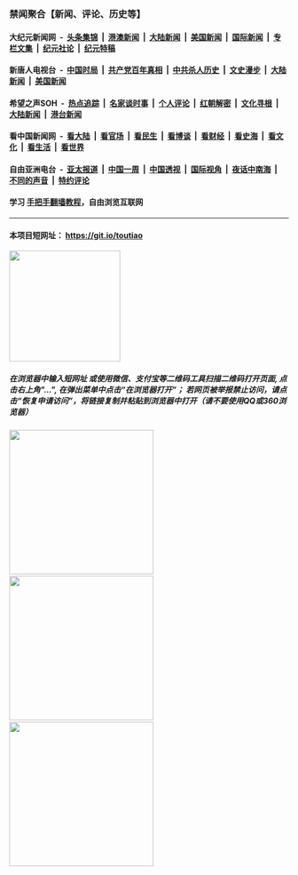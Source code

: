 ### 禁闻聚合【新闻、评论、历史等】

#### 大纪元新闻网 &nbsp;-&nbsp; [头条集锦](indexes/E头条集锦.md?t=03052331) &nbsp;|&nbsp; [港澳新闻](indexes/E港澳新闻.md?t=03052331)  &nbsp;|&nbsp; [大陆新闻](indexes/E大陆新闻.md?t=03052331) &nbsp;|&nbsp; [美国新闻](indexes/E美国新闻.md?t=03052331) &nbsp;|&nbsp; [国际新闻](indexes/E国际新闻.md?t=03052331) &nbsp;|&nbsp; [专栏文集](indexes/E专栏文集.md?t=03052331) &nbsp;|&nbsp; [纪元社论](indexes/E纪元社论.md?t=03052331) &nbsp;|&nbsp; [纪元特稿](indexes/E纪元特稿.md?t=03052331) 

#### 新唐人电视台 &nbsp;-&nbsp; [中国时局](indexes/N中国时局.md?t=03052331) &nbsp;|&nbsp; [共产党百年真相](indexes/N共产党百年真相.md?t=03052331) &nbsp;|&nbsp; [中共杀人历史](indexes/N中共杀人历史.md?t=03052331) &nbsp;|&nbsp; [文史漫步](indexes/N文史漫步.md?t=03052331) &nbsp;|&nbsp; [大陆新闻](indexes/N大陆新闻.md?t=03052331) &nbsp;|&nbsp; [美国新闻](indexes/N美国新闻.md?t=03052331)

#### 希望之声SOH &nbsp;-&nbsp; [热点追踪](indexes/H热点追踪.md?t=03052331) &nbsp;|&nbsp; [名家谈时事](indexes/H名家谈时事.md?t=03052331) &nbsp;|&nbsp; [个人评论](indexes/H个人评论.md?t=03052331)  &nbsp;|&nbsp; [红朝解密](indexes/H红朝解密.md?t=03052331) &nbsp;|&nbsp; [文化寻根](indexes/H文化寻根.md?t=03052331) &nbsp;|&nbsp; [大陆新闻](indexes/H大陆新闻.md?t=03052331) &nbsp;|&nbsp; [港台新闻](indexes/H港台新闻.md?t=03052331)

#### 看中国新闻网 &nbsp;-&nbsp; [看大陆](indexes/S看大陆.md?t=03052331) &nbsp;|&nbsp; [看官场](indexes/S看官场.md?t=03052331) &nbsp;|&nbsp; [看民生](indexes/S看民生.md?t=03052331)  &nbsp;|&nbsp; [看博谈](indexes/S看博谈.md?t=03052331) &nbsp;|&nbsp; [看财经](indexes/S看财经.md?t=03052331) &nbsp;|&nbsp; [看史海](indexes/S看史海.md?t=03052331) &nbsp;|&nbsp; [看文化](indexes/S看文化.md?t=03052331) &nbsp;|&nbsp; [看生活](indexes/S看生活.md?t=03052331) &nbsp;|&nbsp; [看世界](indexes/S看世界.md?t=03052331)

#### 自由亚洲电台 &nbsp;-&nbsp; [亚太报道](indexes/R亚太报道.md?t=03052331) &nbsp;|&nbsp; [中国一周](indexes/R中国一周.md?t=03052331) &nbsp;|&nbsp; [中国透视](indexes/R中国透视.md?t=03052331)  &nbsp;|&nbsp; [国际视角](indexes/R国际视角.md?t=03052331) &nbsp;|&nbsp; [夜话中南海](indexes/R夜话中南海.md?t=03052331) &nbsp;|&nbsp; [不同的声音](indexes/R不同的声音.md?t=03052331) &nbsp;|&nbsp; [特约评论](indexes/R特约评论.md?t=03052331)

#### 学习 [手把手翻墙教程](https://github.com/gfw-breaker/guides/wiki)，自由浏览互联网

----

#### 本项目短网址： https://git.io/toutiao
<img src="https://raw.githubusercontent.com/gfw-breaker/banned-news/master/scripts/img/qr.png" width="200px"/>  

##### 在浏览器中输入短网址 或使用微信、支付宝等二维码工具扫描二维码打开页面, 点击右上角"...", 在弹出菜单中点击“在浏览器打开”； 若网页被举报禁止访问，请点击“恢复申请访问”，将链接复制并粘贴到浏览器中打开（请不要使用QQ或360浏览器）

<img src="https://raw.githubusercontent.com/gfw-breaker/banned-news/master/scripts/img/1.png" width="260px"/> &nbsp; <img src="https://raw.githubusercontent.com/gfw-breaker/banned-news/master/scripts/img/2.png" width="260px"/> &nbsp; <img src="https://raw.githubusercontent.com/gfw-breaker/banned-news/master/scripts/img/3.png" width="260px"/>
